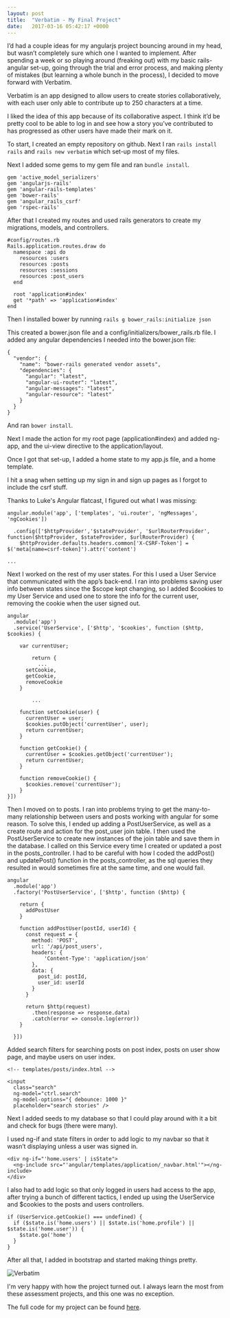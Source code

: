 ```yaml
---
layout: post
title:  "Verbatim - My Final Project"
date:   2017-03-16 05:42:17 +0000
---
```


I’d had a couple ideas for my angularjs project bouncing around in my head, but wasn’t completely sure which one I wanted to implement. After spending a week or so playing around (freaking out) with my basic rails-angular set-up, going through the trial and error process, and making plenty of mistakes (but learning a whole bunch in the process), I decided to move forward with Verbatim.

Verbatim is an app designed to allow users to create stories collaboratively, with each user only able to contribute up to 250 characters at a time.

I liked the idea of this app because of its collaborative aspect. I think it’d be pretty cool to be able to log in and see how a story you’ve contributed to has progressed as other users have made their mark on it.

To start, I created an empty repository on github. Next I ran `rails install rails` and `rails new verbatim` which set-up most of my files.

Next I added some gems to my gem file and ran `bundle install`.

```
gem 'active_model_serializers'
gem 'angularjs-rails'
gem 'angular-rails-templates'
gem 'bower-rails'
gem 'angular_rails_csrf'
gem 'rspec-rails'
```

After that I created my routes and used rails generators to create my migrations, models, and controllers.

```
#config/routes.rb
Rails.application.routes.draw do
  namespace :api do
    resources :users
    resources :posts
    resources :sessions
    resources :post_users
  end

  root 'application#index'
  get '*path' => 'application#index'
end

```

Then I installed bower by running `rails g bower_rails:initialize json`

This created a bower.json file and a config/initializers/bower_rails.rb file. I added any angular dependencies I needed into the bower.json file:

```
{
  "vendor": {
    "name": "bower-rails generated vendor assets",
    "dependencies": {
      "angular": "latest",
      "angular-ui-router": "latest",
      "angular-messages": "latest",
      "angular-resource": "latest"
    }
  }
}
```

And ran `bower install`.

Next I made the action for my root page (application#index) and added ng-app, and the ui-view directive to the application/layout.

Once I got that set-up, I added a home state to my app.js file, and a home template.

I hit a snag when setting up my sign in and sign up pages as I forgot to include the csrf stuff.

Thanks to Luke's Angular flatcast, I figured out what I was missing:

```
angular.module('app', ['templates', 'ui.router', 'ngMessages', 'ngCookies'])

  .config(['$httpProvider','$stateProvider', '$urlRouterProvider', function($httpProvider, $stateProvider, $urlRouterProvider) {
    $httpProvider.defaults.headers.common['X-CSRF-Token'] = $('meta[name=csrf-token]').attr('content')

...
```

Next I worked on the rest of my user states. For this I used a User Service that communicated with the app’s back-end. I ran into problems saving user info between states since the $scope kept changing, so I added $cookies to my User Service and used one to store the info for the current user, removing the cookie when the user signed out.

```
angular
  .module('app')
  .service('UserService', ['$http', '$cookies', function ($http, $cookies) {

    var currentUser;
		
		return {
		  ...
      setCookie,
      getCookie,
      removeCookie
    }
		
		...
		
    function setCookie(user) {
      currentUser = user;
      $cookies.putObject('currentUser', user);
      return currentUser;
    }

    function getCookie() {
      currentUser = $cookies.getObject('currentUser');
      return currentUser;
    }

    function removeCookie() {
      $cookies.remove('currentUser');
    }
}])
```

Then I moved on to posts. I ran into problems trying to get the many-to-many relationship between users and posts working with angular for some reason. To solve this, I ended up adding a PostUserService, as well as a create route and action for the post_user join table. I then used the PostUserService to create new instances of the join table and save them in the database. I called on this Service every time I created or updated a post in the posts_controller. I had to be careful with how I coded the addPost() and updatePost() function in the posts_controller, as the sql queries they resulted in would sometimes fire at the same time, and one would fail.

```
angular
  .module('app')
  .factory('PostUserService', ['$http', function ($http) {

    return {
      addPostUser
    }

    function addPostUser(postId, userId) {
      const request = {
        method: 'POST',
        url: '/api/post_users',
        headers: {
            'Content-Type': 'application/json'
        },
        data: {
          post_id: postId,
          user_id: userId
        }
      }

      return $http(request)
        .then(response => response.data)
        .catch(error => console.log(error))
    }

  }])
```

Added search filters for searching posts on post index, posts on user show page, and maybe users on user index.

```
<!-- templates/posts/index.html -->

<input
  class="search"
  ng-model="ctrl.search"
  ng-model-options="{ debounce: 1000 }"
  placeholder="search stories" />
```

Next I added seeds to my database so that I could play around with it a bit and check for bugs (there were many).

I used ng-if and state filters in order to add logic to my navbar so that it wasn’t displaying unless a user was signed in.

```
<div ng-if="'home.users' | isState">
  <ng-include src="'angular/templates/application/_navbar.html'"></ng-include>
</div>
```

I also had to add logic so that only logged in users had access to the app, after trying a bunch of different tactics, I ended up using the UserService and $cookies to the posts and users controllers.

```
if (UserService.getCookie() === undefined) {
  if ($state.is('home.users') || $state.is('home.profile') || $state.is('home.user')) {
    $state.go('home')
  }
}
```

After all that, I added in bootstrap and started making things pretty.

![Verbatim](http://imgur.com/a/JGMbs)

I'm very happy with how the project turned out. I always learn the most from these assessment projects, and this one was no exception.

The full code for my project can be found [here](https://github.com/hilaryml/verbatim).
 
